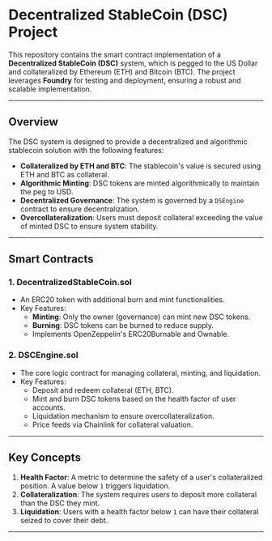 # Decentralized StableCoin (DSC) Project

This repository contains the smart contract implementation of a **Decentralized StableCoin (DSC)** system, which is pegged to the US Dollar and collateralized by Ethereum (ETH) and Bitcoin (BTC). The project leverages **Foundry** for testing and deployment, ensuring a robust and scalable implementation.

---

## Overview

The DSC system is designed to provide a decentralized and algorithmic stablecoin solution with the following features:

- **Collateralized by ETH and BTC**: The stablecoin's value is secured using ETH and BTC as collateral.
- **Algorithmic Minting**: DSC tokens are minted algorithmically to maintain the peg to USD.
- **Decentralized Governance**: The system is governed by a `DSEngine` contract to ensure decentralization.
- **Overcollateralization**: Users must deposit collateral exceeding the value of minted DSC to ensure system stability.

---

## Smart Contracts

### 1. DecentralizedStableCoin.sol
- An ERC20 token with additional burn and mint functionalities.
- Key Features:
  - **Minting**: Only the owner (governance) can mint new DSC tokens.
  - **Burning**: DSC tokens can be burned to reduce supply.
  - Implements OpenZeppelin's ERC20Burnable and Ownable.

### 2. DSCEngine.sol
- The core logic contract for managing collateral, minting, and liquidation.
- Key Features:
  - Deposit and redeem collateral (ETH, BTC).
  - Mint and burn DSC tokens based on the health factor of user accounts.
  - Liquidation mechanism to ensure overcollateralization.
  - Price feeds via Chainlink for collateral valuation.

---

## Key Concepts

1. **Health Factor**: A metric to determine the safety of a user's collateralized position. A value below `1` triggers liquidation.
2. **Collateralization**: The system requires users to deposit more collateral than the DSC they mint.
3. **Liquidation**: Users with a health factor below `1` can have their collateral seized to cover their debt.

---

